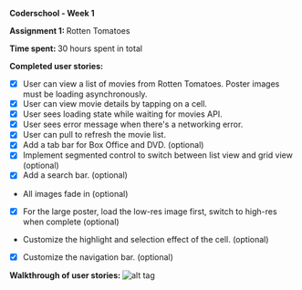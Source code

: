 <b> Coderschool - Week 1

Assignment 1: </b>Rotten Tomatoes 

<b> Time spent: </b>30 hours spent in total

<b> Completed user stories: </b>

+ [x] User can view a list of movies from Rotten Tomatoes. Poster images must be loading asynchronously.
+ [x] User can view movie details by tapping on a cell.
+ [x] User sees loading state while waiting for movies API. 
+ [x] User sees error message when there's a networking error. 
+ [x] User can pull to refresh the movie list. 
+ [x] Add a tab bar for Box Office and DVD. (optional)
+ [x] Implement segmented control to switch between list view and grid view (optional)
+ [x] Add a search bar. (optional)
+ All images fade in (optional)
+ [x] For the large poster, load the low-res image first, switch to high-res when complete (optional)
+ Customize the highlight and selection effect of the cell. (optional)
+ [x] Customize the navigation bar. (optional)

<b> Walkthrough of user stories: </b>
![alt tag](https://github.com/vuminhkhang1995/-Week-1-Assignment-1-Rotten-Tomatoes/blob/master/Walkthrough.gif)

